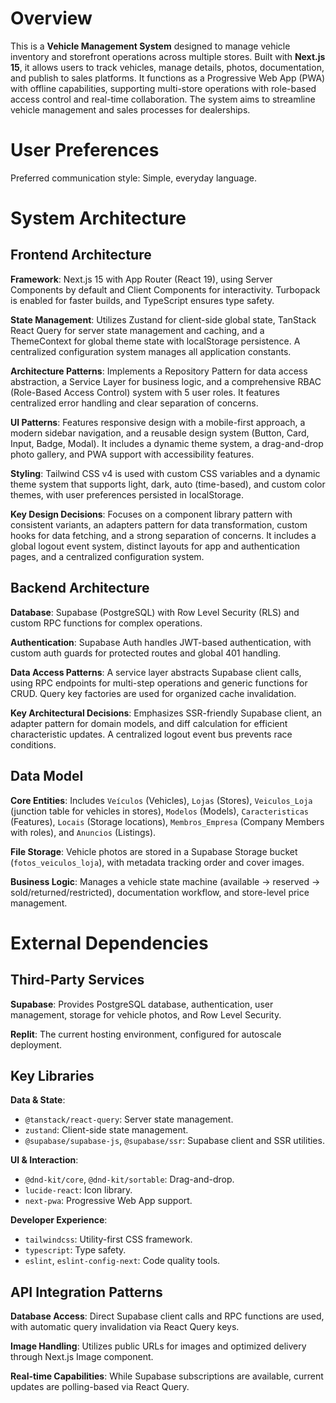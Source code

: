 # Overview

This is a **Vehicle Management System** designed to manage vehicle inventory and storefront operations across multiple stores. Built with **Next.js 15**, it allows users to track vehicles, manage details, photos, documentation, and publish to sales platforms. It functions as a Progressive Web App (PWA) with offline capabilities, supporting multi-store operations with role-based access control and real-time collaboration. The system aims to streamline vehicle management and sales processes for dealerships.

# User Preferences

Preferred communication style: Simple, everyday language.

# System Architecture

## Frontend Architecture

**Framework**: Next.js 15 with App Router (React 19), using Server Components by default and Client Components for interactivity. Turbopack is enabled for faster builds, and TypeScript ensures type safety.

**State Management**: Utilizes Zustand for client-side global state, TanStack React Query for server state management and caching, and a ThemeContext for global theme state with localStorage persistence. A centralized configuration system manages all application constants.

**Architecture Patterns**: Implements a Repository Pattern for data access abstraction, a Service Layer for business logic, and a comprehensive RBAC (Role-Based Access Control) system with 5 user roles. It features centralized error handling and clear separation of concerns.

**UI Patterns**: Features responsive design with a mobile-first approach, a modern sidebar navigation, and a reusable design system (Button, Card, Input, Badge, Modal). It includes a dynamic theme system, a drag-and-drop photo gallery, and PWA support with accessibility features.

**Styling**: Tailwind CSS v4 is used with custom CSS variables and a dynamic theme system that supports light, dark, auto (time-based), and custom color themes, with user preferences persisted in localStorage.

**Key Design Decisions**: Focuses on a component library pattern with consistent variants, an adapters pattern for data transformation, custom hooks for data fetching, and a strong separation of concerns. It includes a global logout event system, distinct layouts for app and authentication pages, and a centralized configuration system.

## Backend Architecture

**Database**: Supabase (PostgreSQL) with Row Level Security (RLS) and custom RPC functions for complex operations.

**Authentication**: Supabase Auth handles JWT-based authentication, with custom auth guards for protected routes and global 401 handling.

**Data Access Patterns**: A service layer abstracts Supabase client calls, using RPC endpoints for multi-step operations and generic functions for CRUD. Query key factories are used for organized cache invalidation.

**Key Architectural Decisions**: Emphasizes SSR-friendly Supabase client, an adapter pattern for domain models, and diff calculation for efficient characteristic updates. A centralized logout event bus prevents race conditions.

## Data Model

**Core Entities**: Includes `Veículos` (Vehicles), `Lojas` (Stores), `Veiculos_Loja` (junction table for vehicles in stores), `Modelos` (Models), `Caracteristicas` (Features), `Locais` (Storage locations), `Membros_Empresa` (Company Members with roles), and `Anuncios` (Listings).

**File Storage**: Vehicle photos are stored in a Supabase Storage bucket (`fotos_veiculos_loja`), with metadata tracking order and cover images.

**Business Logic**: Manages a vehicle state machine (available → reserved → sold/returned/restricted), documentation workflow, and store-level price management.

# External Dependencies

## Third-Party Services

**Supabase**: Provides PostgreSQL database, authentication, user management, storage for vehicle photos, and Row Level Security.

**Replit**: The current hosting environment, configured for autoscale deployment.

## Key Libraries

**Data & State**:
- `@tanstack/react-query`: Server state management.
- `zustand`: Client-side state management.
- `@supabase/supabase-js`, `@supabase/ssr`: Supabase client and SSR utilities.

**UI & Interaction**:
- `@dnd-kit/core`, `@dnd-kit/sortable`: Drag-and-drop.
- `lucide-react`: Icon library.
- `next-pwa`: Progressive Web App support.

**Developer Experience**:
- `tailwindcss`: Utility-first CSS framework.
- `typescript`: Type safety.
- `eslint`, `eslint-config-next`: Code quality tools.

## API Integration Patterns

**Database Access**: Direct Supabase client calls and RPC functions are used, with automatic query invalidation via React Query keys.

**Image Handling**: Utilizes public URLs for images and optimized delivery through Next.js Image component.

**Real-time Capabilities**: While Supabase subscriptions are available, current updates are polling-based via React Query.